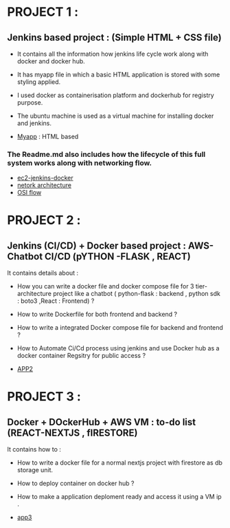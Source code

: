 # PROJECT 1 : 

## Jenkins based project :  (Simple HTML + CSS  file) 

- It contains all the information how jenkins life cycle work along with docker and docker hub.
- It has myapp file in which a basic HTML application is stored with some styling applied.
- I used docker as containerisation platform and dockerhub for registry purpose.
- The ubuntu machine is used as a virtual machine for installing docker and jenkins.

- [Myapp](https://github.com/kashishver-ma/Cloud-learnings/tree/main/myapp) : HTML based

### The Readme.md also includes how the lifecycle of this full system works along with networking flow.
- [ec2-jenkins-docker](https://github.com/kashishver-ma/Cloud-learnings/blob/main/myapp/ec2-jenkins-docker-guide.md)
- [netork architecture](https://github.com/kashishver-ma/Cloud-learnings/blob/main/myapp/ec2-traffic-flow-guide.md)
- [OSI flow](https://github.com/kashishver-ma/Cloud-learnings/blob/main/myapp/osi-model-ec2-jenkins-docker.md)


# PROJECT 2 :

## Jenkins (CI/CD) + Docker  based project :  AWS-Chatbot CI/CD (pYTHON -FLASK , REACT)

It contains details about  :
- How you can write a docker file and docker compose file for 3 tier- architecture project like a chatbot ( python-flask : backend , python sdk : boto3  ,React : Frontend) ? 
- How to write Dockerfile for both frontend and backend ?
- How to write a integrated Docker compose file for backend and frontend ?
- How to Automate Ci/Cd process using jenkins and use Docker hub as a docker container Regsitry for public access ?

- [APP2](https://github.com/kashishver-ma/Cloud-learnings/tree/main/myapp2)

# PROJECT 3 :

## Docker + DOckerHub + AWS VM : to-do list  (REACT-NEXTJS , fIRESTORE)

It contains how to :

- How to write a docker file for a normal nextjs project with firestore as db storage unit.
- How to deploy container on docker hub ? 
- How to make a application deploment ready and access it using a VM ip .

- [app3](https://github.com/kashishver-ma/Cloud-learnings/tree/main/myapp3)




